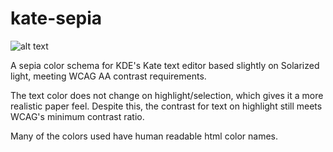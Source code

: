 # kate-sepia

![alt text](https://github.com/nortexoid/kate-sepia/blob/master/Screenshot.jpg)

A sepia color schema for KDE's Kate text editor based slightly on Solarized light, meeting WCAG AA contrast requirements.

The text color does not change on highlight/selection, which gives it a more realistic paper feel. Despite this, the contrast for text on highlight still meets WCAG's minimum contrast ratio.

Many of the colors used have human readable html color names.
